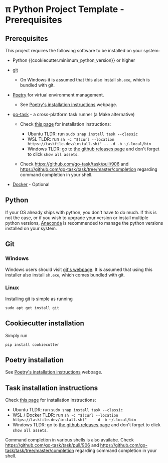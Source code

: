 # π Python Project Template - Prerequisites

## Prerequisites

This project requires the following software to be installed on your system:

- Python {{cookiecutter.minimum_python_version}} or higher

- [git](https://git-scm.com/download/win)

  - On Windows it is assumed that this also install `sh.exe`, which is bundled with git.

- [Poetry](https://python-poetry.org/) for virtual environment management.

  - See [Poetry's installation instructions](https://python-poetry.org/docs/#installation) webpage.

- [go-task](https://taskfile.dev/) - a cross-platform task runner (a Make alternative)

  - Check [this page](https://taskfile.dev/installation) for installation instructions:

    - Ubuntu TLDR: run `sudo snap install task --classic`
    - WSL TLDR: run `sh -c "$(curl --location https://taskfile.dev/install.sh)" -- -d -b ~/.local/bin`
    - Windows TLDR: go to [the github releases page](https://github.com/go-task/task/releases) and don't forget to click `show all assets`.

  - Check https://github.com/go-task/task/pull/906 and https://github.com/go-task/task/tree/master/completion regarding command completion in your shell.

- [Docker](https://docs.docker.com/engine/install/) - Optional


## Python

If your OS already ships with python, you don't have to do much. If this is not the case, or if you wish to upgrade your version or install multiple python versions, [Anaconda](https://docs.anaconda.com/anaconda/install/) is recommended to manage the python versions installed on your system.


## Git

### Windows

Windows users should visit [git's webpage](https://git-scm.com/download/win). It is assumed that using this installer also install `sh.exe`, which comes bundled with git.

### Linux

Installing git is simple as running

```shell
sudo apt get install git
```

## Cookiecutter installation

Simply run

```shell
pip install cookiecutter
```

## Poetry installation

See [Poetry's installation instructions](https://python-poetry.org/docs/#installation) webpage.

## Task installation instructions

Check [this page](https://taskfile.dev/installation) for installation instructions:

- Ubuntu TLDR: run `sudo snap install task --classic`
- WSL / Docker TLDR: run `sh -c "$(curl --location https://taskfile.dev/install.sh)" -- -d -b ~/.local/bin`
- Windows TLDR: go to [the github releases page](https://github.com/go-task/task/releases) and don't forget to click `show all assets`.

Command completion in various shells is also availabe. Check https://github.com/go-task/task/pull/906 and https://github.com/go-task/task/tree/master/completion regarding command completion in your shell.
